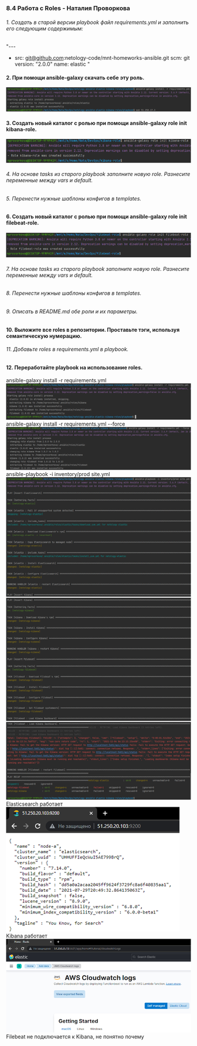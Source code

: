 ### 8.4 Работа с Roles - Наталия Проворкова
###### 1. Создать в старой версии playbook файл requirements.yml и заполнить его следующим содержимым:
"---
  - src: git@github.com:netology-code/mnt-homeworks-ansible.git
    scm: git
    version: "2.0.0"
    name: elastic "
#### 2. При помощи ansible-galaxy скачать себе эту роль.
![roles_2](imgs/roles_2.png)
#### 3. Создать новый каталог с ролью при помощи ansible-galaxy role init kibana-role.
![roles_3](imgs/roles_3.png)
###### 4. На основе tasks из старого playbook заполните новую role. Разнесите переменные между vars и default.
###### 5. Перенести нужные шаблоны конфигов в templates.
#### 6. Создать новый каталог с ролью при помощи ansible-galaxy role init filebeat-role.
![roles_6](imgs/roles_6.png)
###### 7. На основе tasks из старого playbook заполните новую role. Разнесите переменные между vars и default.
###### 8. Перенести нужные шаблоны конфигов в templates.
###### 9. Описать в README.md обе роли и их параметры.
#### 10. Выложите все roles в репозитории. Проставьте тэги, используя семантическую нумерацию.
###### 11. Добавьте roles в requirements.yml в playbook.
#### 12. Переработайте playbook на использование roles.
 ansible-galaxy install -r requirements.yml<br>
![12_1](imgs/12_1.png)<br>
 ansible-galaxy install -r requirements.yml --force<br>
![12_2](imgs/12_2.png)<br>
ansible-playbook -i inventory/prod site.yml<br>
![12_2](imgs/12_3.png)<br>
![12_2](imgs/12_4.png)<br>
![12_2](imgs/12_5.png)<br>
Elasticsearch работает<br>
![12_elastic](imgs/12_elastic.png)<br>
Kibana работает<br>
![12_kibana](imgs/12_kibana.png)<br>
Filebeat не подключается к Kibana, не понятно почему<br>